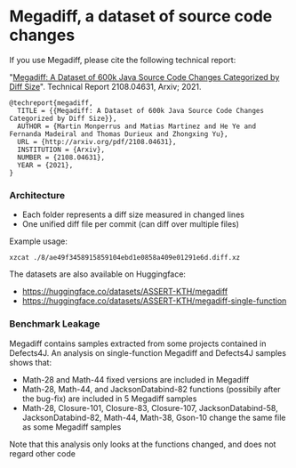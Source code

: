 # Megadiff, a dataset of source code changes


If you use Megadiff, please cite the following technical report:

"[Megadiff: A Dataset of 600k Java Source Code Changes Categorized by Diff Size](http://arxiv.org/pdf/2108.04631)". Technical Report 2108.04631, Arxiv; 2021. 

```
@techreport{megadiff,
  TITLE = {{Megadiff: A Dataset of 600k Java Source Code Changes Categorized by Diff Size}},
  AUTHOR = {Martin Monperrus and Matias Martinez and He Ye and Fernanda Madeiral and Thomas Durieux and Zhongxing Yu},
  URL = {http://arxiv.org/pdf/2108.04631},
  INSTITUTION = {Arxiv},
  NUMBER = {2108.04631},
  YEAR = {2021},
}
```

### Architecture

- Each folder represents a diff size measured in changed lines
- One unified diff file per commit (can diff over multiple files)

Example usage:

```
xzcat ./8/ae49f3458915859104ebd1e0858a409e01291e6d.diff.xz
```

The datasets are also available on Huggingface:

- <https://huggingface.co/datasets/ASSERT-KTH/megadiff>
- <https://huggingface.co/datasets/ASSERT-KTH/megadiff-single-function>

### Benchmark Leakage

Megadiff contains samples extracted from some projects contained in Defects4J.
An analysis on single-function Megadiff and Defects4J samples shows that:
- Math-28 and Math-44 fixed versions are included in Megadiff
- Math-28, Math-44, and JacksonDatabind-82 functions (possibily after the bug-fix) are included in 5 Megadiff samples
- Math-28, Closure-101, Closure-83, Closure-107, JacksonDatabind-58, JacksonDatabind-82, Math-44, Math-38, Gson-10 change the same file as some Megadiff samples

Note that this analysis only looks at the functions changed, and does not regard other code
